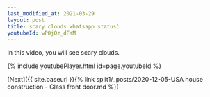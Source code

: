 ```yaml
---
last_modified_at: 2021-03-29
layout: post
title: scary clouds whatsapp status1
youtubeId: wP0jQz_dFsM
---
```

 
In this video, you will see scary clouds.
 
 
 


{% include youtubePlayer.html id=page.youtubeId %}
 
 
[Next]({{ site.baseurl }}{% link split1/_posts/2020-12-05-USA house construction - Glass front door.md %})
